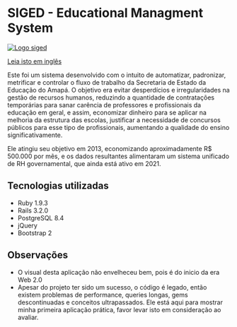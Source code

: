 # SIGED - Educational Managment System
[![Logo siged](https://i.imgur.com/AlmSL4T.png "Logo siged")](https://i.imgur.com/AlmSL4T.png "Logo siged")

[Leia isto em inglês](README.md) 

Este foi um sistema desenvolvido com o intuito de automatizar, padronizar, 
metrificar e controlar o fluxo de trabalho da Secretaria de Estado da Educação do Amapá.
O objetivo era evitar desperdícios e irregularidades na gestão de recursos humanos, 
reduzindo a quantidade de contratações temporárias para sanar carência de professores e profissionais da educação em geral, 
e assim, economizar dinheiro para se aplicar na melhoria da estrutura das escolas, 
justificar a necessidade de concursos públicos para esse tipo de profissionais, 
aumentando a qualidade do ensino significativamente. 

Ele atingiu seu objetivo em 2013, economizando aproximadamente R$ 500.000 por mẽs, 
e os dados resultantes alimentaram um sistema unificado de RH governamental,
que ainda está ativo em 2021.

## Tecnologias utilizadas

- Ruby 1.9.3
- Rails 3.2.0
- PostgreSQL 8.4
- jQuery
- Bootstrap 2


## Observações

- O visual desta aplicação não envelheceu bem, pois é do inicio da era Web 2.0
- Apesar do projeto ter sido um sucesso, o código é legado, então existem problemas de performance, queries longas, gems descontinuadas e conceitos ultrapassados. 
  Ele está aqui para mostrar minha primeira aplicação prática, favor levar isto em consideração ao avaliar.